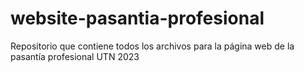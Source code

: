 # website-pasantia-profesional
Repositorio que contiene todos los archivos para la página web de la pasantía profesional UTN 2023
